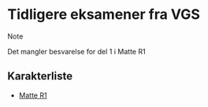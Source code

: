 # Tidligere eksamener fra VGS

> [!NOTE]
> Det mangler besvarelse for del 1 i Matte R1 

## Karakterliste
- [Matte R1](Matte-R1/) 
